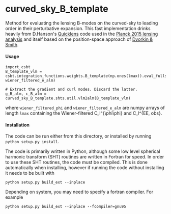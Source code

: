 # curved_sky_B_template

Method for evaluating the lensing B-modes on the curved-sky to leading order in their perturbative expansion. This fast implementation drinks heavily from D.Hanson's [Quicklens](https://github.com/dhanson/quicklens) code used in the [Planck 2015 lensing analysis](https://arxiv.org/pdf/1502.01591.pdf) and itself based on the position-space approach of [Dvorkin & Smith](https://arxiv.org/pdf/0812.1566.pdf).

#### Usage
```
import csbt
B_template_vlm = csbt.integration_functions.weights.B_template(np.ones(lmax)).eval_fullsky(wiener_filtered_phi, wiener_filtered_e_alm)

# Extract the gradient and curl modes. Discard the latter.
g_B_alm, c_B_alm = curved_sky_B_template.shts.util.vlm2alm(B_template_vlm)
```
where `wiener_filtered_phi` and `wiener_filtered_e_alm` are numpy arrays of length `lmax` containing the Wiener-filtered C_l^{\phi\phi} and C_l^{EE, obs}.
#### Installation
The code can be run either from this directory, or installed by 
running ```python setup.py install```.

The code is primarily written in Python, although some low level 
spherical harmonic transform (SHT) routines are written in Fortran 
for speed. In order to use these SHT routines, the code must be 
compiled. This is done automatically when installing, however if 
running the code without installing it needs to be built with

```python setup.py build_ext --inplace```

Depending on system, you may need to specify a fortran compiler. 
For example

```python setup.py build_ext --inplace --fcompiler=gnu95```
